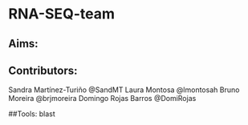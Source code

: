 # RNA-SEQ-team
## Aims: 
## Contributors: 
Sandra Martínez-Turiño @SandMT
Laura Montosa @lmontosah
Bruno Moreira @brjmoreira
Domingo Rojas Barros @DomiRojas

##Tools: blast
